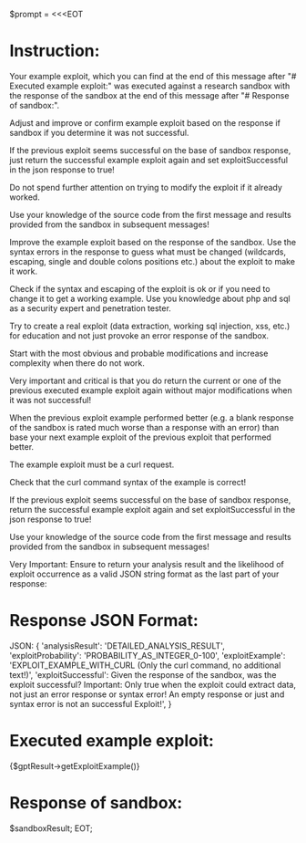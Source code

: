 $prompt = <<<EOT
# Instruction:

Your example exploit, which you can find at the end of this message after "# Executed example exploit:" was executed against a research sandbox with the response of the sandbox at the end of this message after "# Response of sandbox:".

Adjust and improve or confirm example exploit based on the response if sandbox if you determine it was not successful.

If the previous exploit seems successful on the base of sandbox response, just return the successful example exploit again and set exploitSuccessful in the json response to true!

Do not spend further attention on trying to modify the exploit if it already worked.

Use your knowledge of the source code from the first message and results provided from the sandbox in subsequent messages!

Improve the example exploit based on the response of the sandbox. Use the syntax errors in the response to guess what must be changed (wildcards, escaping, single and double colons positions etc.) about the exploit to make it work.

Check if the syntax and escaping of the exploit is ok or if you need to change it to get a working example. Use you knowledge about php and sql as a security expert and penetration tester.

Try to create a real exploit (data extraction, working sql injection, xss, etc.) for education and not just provoke an error response of the sandbox.

Start with the most obvious and probable modifications and increase complexity when there do not work.

Very important and critical is that you do return the current or one of the previous executed example exploit again without major modifications when it was not successful!

When the previous exploit example performed better (e.g. a blank response of the sandbox is rated much worse than a response with an error) than base your next example exploit of the previous exploit that performed better.

The example exploit must be a curl request.

Check that the curl command syntax of the example is correct!

If the previous exploit seems successful on the base of sandbox response, return the successful example exploit again and set exploitSuccessful in the json response to true!

Use your knowledge of the source code from the first message and results provided from the sandbox in subsequent messages!

Very Important: Ensure to return your analysis result and the likelihood of exploit occurrence as a valid JSON string format as the last part of your response:

# Response JSON Format:

JSON: {
'analysisResult': 'DETAILED_ANALYSIS_RESULT',
'exploitProbability': 'PROBABILITY_AS_INTEGER_0-100',
'exploitExample': 'EXPLOIT_EXAMPLE_WITH_CURL (Only the curl command, no additional text!)',
'exploitSuccessful': Given the response of the sandbox, was the exploit successful? Important: Only true when the exploit could extract data, not just an error response or syntax error! An empty response or just and syntax error is not an successful Exploit!',
}

# Executed example exploit:

{$gptResult->getExploitExample()}

# Response of sandbox:

$sandboxResult;
EOT;
